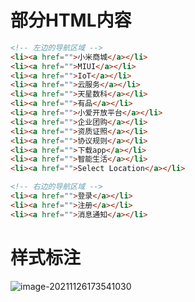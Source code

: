 # 部分HTML内容

```html
<!-- 左边的导航区域 -->
<li><a href="">小米商城</a></li>
<li><a href="">MIUI</a></li>
<li><a href="">IoT</a></li>
<li><a href="">云服务</a></li>
<li><a href="">天星数科</a></li>
<li><a href="">有品</a></li>
<li><a href="">小爱开放平台</a></li>
<li><a href="">企业团购</a></li>
<li><a href="">资质证照</a></li>
<li><a href="">协议规则</a></li>
<li><a href="">下载app</a></li>
<li><a href="">智能生活</a></li>
<li><a href="">Select Location</a></li>

<!-- 右边的导航区域 -->
<li><a href="">登录</a></li>
<li><a href="">注册</a></li>
<li><a href="">消息通知</a></li>
```

# 样式标注

![image-20211126173541030](http://mdrs.yuanjin.tech/img/20211126173541.png)
